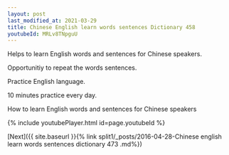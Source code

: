 ```yaml
---
layout: post
last_modified_at: 2021-03-29
title: Chinese English learn words sentences Dictionary 458 
youtubeId: MRLv8TNpguU
---
```

 
 
Helps to learn English words and sentences for Chinese speakers.

Opportunitiy to repeat the words sentences. 

Practice English language. 
 
10 minutes practice every day. 
 
How to learn English words and sentences for Chinese speakers 
 
{% include youtubePlayer.html id=page.youtubeId %}
 
 
[Next]({{ site.baseurl }}{% link  split1/_posts/2016-04-28-Chinese english learn words sentences dictionary 473 .md%})
 
